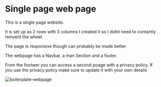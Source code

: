 # Single page web page
This is a single page website.

It is set up as 2 rows with 3 columns
I created it so I didnt need to contantly reinvent the wheel.

The page is responsive though can probably be made better

The webpage has a Navbar, a man Section and a footer.

From the footwer you can access a second poage with a privacy policy.
If you use the privacy policy make sure to update it with your own details


![boilerplate-webpage](https://github.com/user-attachments/assets/16e79216-d3d8-45e4-a11a-15a9d255b874)
